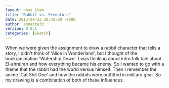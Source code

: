 ```yaml
---
layout: news_item
title: "Rabbit vs. Predators"
date: 2013-09-23 20:42:00 -0500
author: annette33
version: 0.0.1
categories: [Sketch]
---
```


When we were given the assignment to draw a rabbit character that tells a story, I didn't think of 'Alice in Wonderland', but I thought of the book/animation 'Watership Down'. I was thinking about intro folk tale about El-ahrairah and how everything became his enemy. So I wanted to go with a theme that the rabbit had the world versus himself. Then I remember the anime 'Cat Shit One' and how the rabbits were outfitted in military gear. So my drawing is a combination of both of these influences.